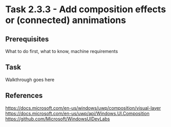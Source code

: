 # Task 2.3.3 - Add composition effects or (connected) annimations

## Prerequisites 

What to do first, what to know, machine requirements

## Task 

Walkthrough goes here

## References
https://docs.microsoft.com/en-us/windows/uwp/composition/visual-layer 
https://docs.microsoft.com/en-us/uwp/api/Windows.UI.Composition 
https://github.com/Microsoft/WindowsUIDevLabs 
